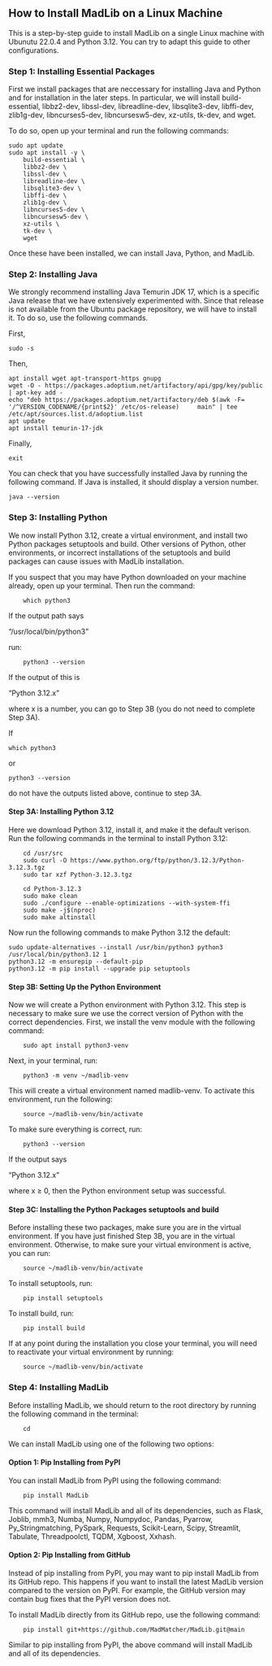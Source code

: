 ## How to Install MadLib on a Linux Machine

This is a step-by-step guide to install MadLib on a single Linux machine with Ubunutu 22.0.4 and Python 3.12. You can try to adapt this guide to other configurations.

### Step 1: Installing Essential Packages

First we install packages that are neccessary for installing Java and Python and for installation in the later steps. In particular, we will install build-essential, libbz2-dev, libssl-dev, libreadline-dev, libsqlite3-dev, libffi-dev, zlib1g-dev, libncurses5-dev, libncursesw5-dev, xz-utils, tk-dev, and wget.

To do so, open up your terminal and run the following commands:

```
sudo apt update
sudo apt install -y \
    build-essential \
    libbz2-dev \
    libssl-dev \
    libreadline-dev \
    libsqlite3-dev \
    libffi-dev \
    zlib1g-dev \
    libncurses5-dev \
    libncursesw5-dev \
    xz-utils \
    tk-dev \
    wget
```

Once these have been installed, we can install Java, Python, and MadLib.

### Step 2: Installing Java

We strongly recommend installing Java Temurin JDK 17, which is a specific Java release that we have extensively experimented with. Since that release is not available from the Ubuntu package repository, we will have to install it. To do so, use the following commands.

First,

```
sudo -s
```

Then,

```
apt install wget apt-transport-https gnupg
wget -O - https://packages.adoptium.net/artifactory/api/gpg/key/public | apt-key add -
echo "deb https://packages.adoptium.net/artifactory/deb $(awk -F= '/^VERSION_CODENAME/{print$2}' /etc/os-release)     main" | tee /etc/apt/sources.list.d/adoptium.list
apt update
apt install temurin-17-jdk
```

Finally,

```
exit
```

You can check that you have successfully installed Java by running the following command. If Java is installed, it should display a version number.

```
java --version
```

### Step 3: Installing Python

We now install Python 3.12, create a virtual environment, and install two Python packages setuptools and build. Other versions of Python, other environments, or incorrect installations of the setuptools and build packages can cause issues with MadLib installation.

If you suspect that you may have Python downloaded on your machine already, open up your terminal. Then run the command:

```
    which python3
```

If the output path says

“/usr/local/bin/python3”

run:

```
    python3 --version
```

If the output of this is

“Python 3.12.x”

where x is a number, you can go to Step 3B (you do not need to complete Step 3A).

If
```
which python3
```
or
```
python3 --version
```
do not have the outputs listed above, continue to step 3A. 

#### Step 3A: Installing Python 3.12

Here we download Python 3.12, install it, and make it the default verison.
Run the following commands in the terminal to install Python 3.12:

```
    cd /usr/src
    sudo curl -O https://www.python.org/ftp/python/3.12.3/Python-3.12.3.tgz
    sudo tar xzf Python-3.12.3.tgz
```
```
    cd Python-3.12.3
    sudo make clean
    sudo ./configure --enable-optimizations --with-system-ffi
    sudo make -j$(nproc)
    sudo make altinstall
```
Now run the following commands to make Python 3.12 the default: 
```
sudo update-alternatives --install /usr/bin/python3 python3 /usr/local/bin/python3.12 1
python3.12 -m ensurepip --default-pip
python3.12 -m pip install --upgrade pip setuptools
```

#### Step 3B: Setting Up the Python Environment

Now we will create a Python environment with Python 3.12. This step is necessary to make sure we use the correct version of Python with the correct dependencies. First, we install the venv module with the following command:
```
    sudo apt install python3-venv
```

Next, in your terminal, run:
```
    python3 -m venv ~/madlib-venv
```

This will create a virtual environment named madlib-venv. To activate this environment, run the following:
```
    source ~/madlib-venv/bin/activate
```

To make sure everything is correct, run:
```
    python3 --version
```

If the output says

“Python 3.12.x”

where x ≥ 0, then the Python environment setup was successful.

#### Step 3C: Installing the Python Packages setuptools and build

Before installing these two packages, make sure you are in the virtual environment. If you have just finished Step 3B, you are in the virtual environment. Otherwise, to make sure your virtual environment is active, you can run:

```
    source ~/madlib-venv/bin/activate
```

To install setuptools, run:

```
    pip install setuptools
```

To install build, run:

```
    pip install build
```

If at any point during the installation you close your terminal, you will need to reactivate your virtual environment by running:

```
    source ~/madlib-venv/bin/activate
```

### Step 4: Installing MadLib

Before installing MadLib, we should return to the root directory by running the following command in the terminal:

```
    cd
```

We can install MadLib using one of the following two options: 

#### Option 1: Pip Installing from PyPI

You can install MadLib from PyPI using the following command:

```
    pip install MadLib
```

This command will install MadLib and all of its dependencies, such as Flask, Joblib, mmh3, Numba, Numpy, Numpydoc, Pandas, Pyarrow, Py_Stringmatching, PySpark, Requests, Scikit-Learn, Scipy, Streamlit, Tabulate, Threadpoolctl, TQDM, Xgboost, Xxhash.

#### Option 2: Pip Installing from GitHub

Instead of pip installing from PyPI, you may want to pip install MadLib from its GitHub repo. This happens if you want to install the latest MadLib version compared to the version on PyPI. For example, the GitHub version may contain bug fixes that the PyPI version does not.

To install MadLib directly from its GitHub repo, use the following command:

```
    pip install git+https://github.com/MadMatcher/MadLib.git@main
```

Similar to pip installing from PyPI, the above command will install MadLib and all of its dependencies.
